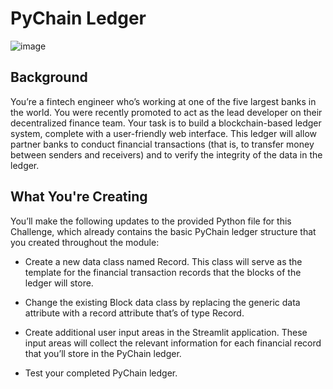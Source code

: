 # PyChain Ledger

![image](https://github.com/ikafit808/PyChain18/assets/142754993/d2cd85b5-f4a5-4cf8-9111-127b8b9431be)

## Background
You’re a fintech engineer who’s working at one of the five largest banks in the world. You were recently promoted to act as the lead developer on their decentralized finance team. Your task is to build a blockchain-based ledger system, complete with a user-friendly web interface. This ledger will allow partner banks to conduct financial transactions (that is, to transfer money between senders and receivers) and to verify the integrity of the data in the ledger.

## What You're Creating
You’ll make the following updates to the provided Python file for this Challenge, which already contains the basic PyChain ledger structure that you created throughout the module:

- Create a new data class named Record. This class will serve as the template for the financial transaction records that the blocks of the ledger will store.

- Change the existing Block data class by replacing the generic data attribute with a record attribute that’s of type Record.

- Create additional user input areas in the Streamlit application. These input areas will collect the relevant information for each financial record that you’ll store in the PyChain ledger.

- Test your completed PyChain ledger.
